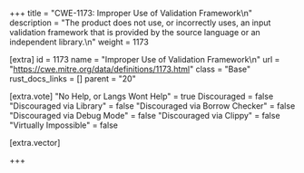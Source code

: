 +++
title = "CWE-1173: Improper Use of Validation Framework\n"
description = "The product does not use, or incorrectly uses, an input validation framework that is provided by the source language or an independent library.\n"
weight = 1173

[extra]
id = 1173
name = "Improper Use of Validation Framework\n"
url = "https://cwe.mitre.org/data/definitions/1173.html"
class = "Base"
rust_docs_links = []
parent = "20"

[extra.vote]
"No Help, or Langs Wont Help" = true
Discouraged = false
"Discouraged via Library" = false
"Discouraged via Borrow Checker" = false
"Discouraged via Debug Mode" = false
"Discouraged via Clippy" = false
"Virtually Impossible" = false

[extra.vector]

+++